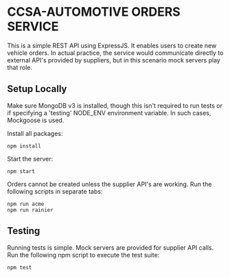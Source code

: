 # CCSA-AUTOMOTIVE ORDERS SERVICE
This is a simple REST API using ExpressJS. It enables users to create new vehicle orders. In actual practice, the service would communicate directly
to external API's provided by suppliers, but in this scenario mock servers play that role.

## Setup Locally
Make sure MongoDB v3 is installed, though this isn't required to run tests or if specifying a 'testing' NODE_ENV environment variable.
In such cases, Mockgoose is used.

Install all packages:

    npm install

Start the server:

    npm start

Orders cannot be created unless the supplier API's are working. Run the following scripts in separate tabs:

    npm run acme
    npm run rainier

## Testing
Running tests is simple. Mock servers are provided for supplier API calls. Run the following npm script to execute the test suite:

    npm test

